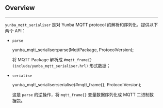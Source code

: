 ## Overview
---

`yunba_mqtt_serialiser` 是对 Yunba MQTT protocol 的解析和序列化。提供以下两个 API：

- `parse`

     yunba_mqtt_serialiser:parse(MqttPackage, ProtocolVersion);

   将 MQTT Package 解析成 `#mqtt_frame{}(include/yunba_mqtt_serialiser.hrl)` 形式数据；


- `serialise`

     yunba_mqtt_serialiser:serialise(#mqtt_frame{}, ProtocolVersion);

     这是 `parse` 的逆操作，将 `mqtt_frame{}` 变量数据序列化成 MQTT 二进制数据包。